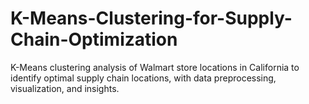 # K-Means-Clustering-for-Supply-Chain-Optimization
K-Means clustering analysis of Walmart store locations in California to identify optimal supply chain locations, with data preprocessing, visualization, and insights.
